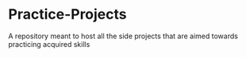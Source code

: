 # Practice-Projects
A repository meant to host all the side projects that are aimed towards practicing acquired skills
